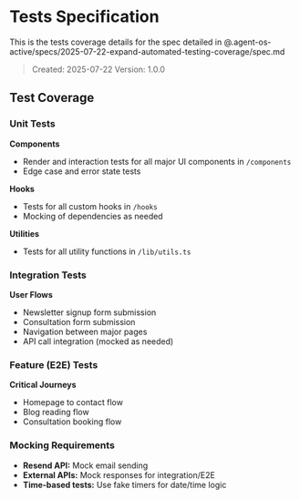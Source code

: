 # Tests Specification

This is the tests coverage details for the spec detailed in @.agent-os-active/specs/2025-07-22-expand-automated-testing-coverage/spec.md

> Created: 2025-07-22
> Version: 1.0.0

## Test Coverage

### Unit Tests

**Components**
- Render and interaction tests for all major UI components in `/components`
- Edge case and error state tests

**Hooks**
- Tests for all custom hooks in `/hooks`
- Mocking of dependencies as needed

**Utilities**
- Tests for all utility functions in `/lib/utils.ts`

### Integration Tests

**User Flows**
- Newsletter signup form submission
- Consultation form submission
- Navigation between major pages
- API call integration (mocked as needed)

### Feature (E2E) Tests

**Critical Journeys**
- Homepage to contact flow
- Blog reading flow
- Consultation booking flow

### Mocking Requirements

- **Resend API:** Mock email sending
- **External APIs:** Mock responses for integration/E2E
- **Time-based tests:** Use fake timers for date/time logic
